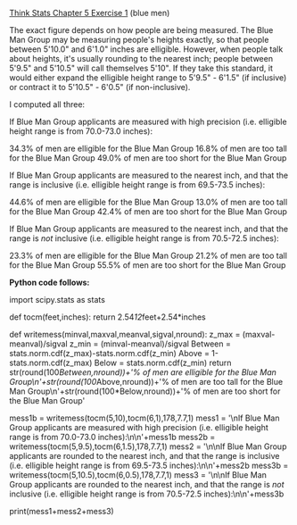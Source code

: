 [Think Stats Chapter 5 Exercise 1](http://greenteapress.com/thinkstats2/html/thinkstats2006.html#toc50) (blue men)

The exact figure depends on how people are being measured. The Blue Man Group may be measuring people's heights exactly, so that people between 5'10.0" and 6'1.0" inches are elligible. However, when people talk about heights, it's usually rounding to the nearest inch; people between 5'9.5" and 5'10.5" will call themselves 5'10". If they take this standard, it would either expand the elligible height range to 5'9.5" - 6'1.5" (if inclusive) or contract it to 5'10.5" - 6'0.5" (if non-inclusive).

I computed all three:

If Blue Man Group applicants are measured with high precision (i.e. elligible height range is from 70.0-73.0 inches):

34.3% of men are elligible for the Blue Man Group
16.8% of men are too tall for the Blue Man Group
49.0% of men are too short for the Blue Man Group

If Blue Man Group applicants are measured to the nearest inch, and that the range is inclusive (i.e. elligible height range is from 69.5-73.5 inches):

44.6% of men are elligible for the Blue Man Group
13.0% of men are too tall for the Blue Man Group
42.4% of men are too short for the Blue Man Group

If Blue Man Group applicants are measured to the nearest inch, and that the range is *not* inclusive (i.e. elligible height range is from 70.5-72.5 inches):

23.3% of men are elligible for the Blue Man Group
21.2% of men are too tall for the Blue Man Group
55.5% of men are too short for the Blue Man Group

**Python code follows:**

import scipy.stats as stats

def tocm(feet,inches):
    return 2.54*12*feet+2.54*inches
    
def writemess(minval,maxval,meanval,sigval,nround):
    z_max = (maxval-meanval)/sigval
    z_min = (minval-meanval)/sigval
    Between = stats.norm.cdf(z_max)-stats.norm.cdf(z_min)
    Above = 1-stats.norm.cdf(z_max)
    Below = stats.norm.cdf(z_min)
    return str(round(100*Between,nround))+'% of men are elligible for the Blue Man Group\n'+str(round(100*Above,nround))+'% of men are too tall for the Blue Man Group\n'+str(round(100*Below,nround))+'% of men are too short for the Blue Man Group'

mess1b = writemess(tocm(5,10),tocm(6,1),178,7.7,1)
mess1 = '\nIf Blue Man Group applicants are measured with high precision (i.e. elligible height range is from 70.0-73.0 inches):\n\n'+mess1b
mess2b = writemess(tocm(5,9.5),tocm(6,1.5),178,7.7,1)
mess2 = '\n\nIf Blue Man Group applicants are rounded to the nearest inch, and that the range is inclusive (i.e. elligible height range is from 69.5-73.5 inches):\n\n'+mess2b
mess3b = writemess(tocm(5,10.5),tocm(6,0.5),178,7.7,1)
mess3 = '\n\nIf Blue Man Group applicants are rounded to the nearest inch, and that the range is *not* inclusive (i.e. elligible height range is from 70.5-72.5 inches):\n\n'+mess3b

print(mess1+mess2+mess3)
